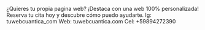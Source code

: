 
¿Quieres tu propia pagina web? ¡Destaca con una web 100% personalizada! Reserva tu cita hoy y descubre cómo puedo ayudarte. 
Ig: tuwebcuantica_com 
Web: tuwebcuantica.com
Cel: +59894272390
